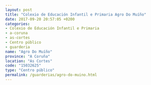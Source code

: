 ```yaml
---
layout: post
title: "Colexio de Educación Infantil e Primaria Agro Do Muíño"
date: 2017-09-20 20:57:05 +0200
categories:
- Colexio de Educación Infantil e Primaria
- a-coruna
- as-cortes
- Centro público
- guarderia
name: "Agro Do Muíño"
province: "A Coruña"
location: "As Cortes"
code: "15032625"
type: "Centro público"
permalink: /guarderias/agro-do-muino.html
---
```

